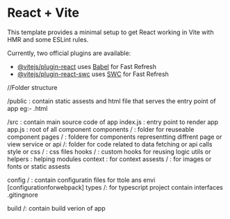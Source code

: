 # React + Vite

This template provides a minimal setup to get React working in Vite with HMR and some ESLint rules.

Currently, two official plugins are available:

- [@vitejs/plugin-react](https://github.com/vitejs/vite-plugin-react/blob/main/packages/plugin-react/README.md) uses [Babel](https://babeljs.io/) for Fast Refresh
- [@vitejs/plugin-react-swc](https://github.com/vitejs/vite-plugin-react-swc) uses [SWC](https://swc.rs/) for Fast Refresh


//Folder structure 

/public : contain static assests and html file that serves the entry point of app
eg:- .html 

/src : contain main source code of app
    index.js : entry point to render app
    app.js : root of all component
    components / : folder for reuseable component
    pages / : foldere for components representting diffrent page or view
    service or api /: folder for code related to data fetching or api calls
    style or css / : css files
    hooks / : custom hooks for reusing logic
    utils or helpers : helping modules
    context : for context
    assests / : for images or fonts or static assests

config / : contain configuratin files for ttole ans envi [configurationforwebpack]
types /: for typescript project contain interfaces
.gitingnore

build /: contain build verion of app


